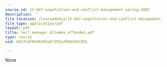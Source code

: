 ```yaml
---
course_id: 15-667-negotiation-and-conflict-management-spring-2001
description: ''
file_location: /coursemedia/15-667-negotiation-and-conflict-management-spring-2001/6d27cdf9b8636bab7255a7688e561951_lec7_manager_dilemma_offended.pdf
file_type: application/pdf
layout: pdf
title: lec7_manager_dilemma_offended.pdf
type: course
uid: 6d27cdf9b8636bab7255a7688e561951

---
```

None
